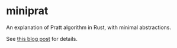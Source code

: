 # miniprat

An explanation of Pratt algorithm in Rust, with minimal abstractions.

See [this blog post](https://matklad.github.io/2020/04/13/simple-but-powerful-pratt-parsing.html) for details.
